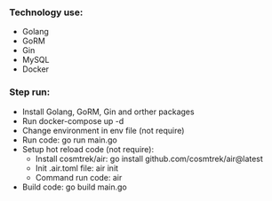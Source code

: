 ### Technology use:
 - Golang
 - GoRM
 - Gin
 - MySQL
 - Docker

### Step run:
- Install Golang, GoRM, Gin and orther packages
- Run docker-compose up -d
- Change environment in env file (not require)
- Run code: go run main.go
- Setup hot reload code (not require): 
  + Install cosmtrek/air: go install github.com/cosmtrek/air@latest
  + Init .air.toml file: air init
  + Command run code: air
- Build code: go build main.go
